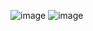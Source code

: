 ![image](https://github.com/user-attachments/assets/849275a3-8108-408e-97c7-de503715de24)
![image](https://github.com/user-attachments/assets/0e1fd080-5c7a-4d66-bf59-ef9fa30a510f)
